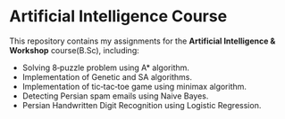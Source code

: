 # Artificial Intelligence Course
This repository contains my assignments for the **Artificial Intelligence & Workshop** course(B.Sc), including:
- Solving 8‑puzzle problem using A* algorithm.
- Implementation of Genetic and SA algorithms.
- Implementation of tic‑tac‑toe game using minimax algorithm.
- Detecting Persian spam emails using Naive Bayes.
- Persian Handwritten Digit Recognition using Logistic Regression.

